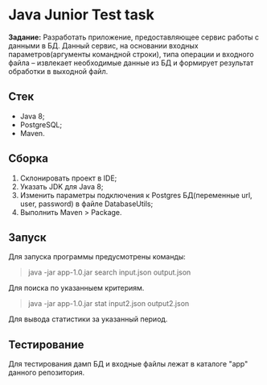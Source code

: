 # Java Junior Test task

**Задание:** Pазработать приложение, предоставляющее сервис работы с данными в БД. Данный сервис, на
основании входных параметров(аргументы командной строки), типа операции и входного файла – извлекает
необходимые данные из БД и формирует результат обработки в выходной файл.

## Стек

- Java 8;
- PostgreSQL;
- Maven.

## Сборка

1. Склонировать проект в IDE;
2. Указать JDK для Java 8;
3. Изменить параметры подключения к Postgres БД(переменные url, user, password) в файле DatabaseUtils;
4. Выполнить Maven > Package.

## Запуск

Для запуска программы предусмотрены команды:
> java -jar app-1.0.jar search input.json output.json

Для поиска по указанныем критериям.

> java -jar app-1.0.jar stat input2.json output2.json

Для вывода статистики за указанный период.

## Тестирование

Для тестирования дамп БД и входные файлы лежат в каталоге "app" данного репозитория.
